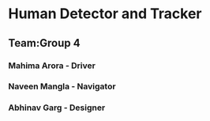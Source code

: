 # Human Detector and Tracker 
## Team:Group 4

### Mahima Arora - Driver
### Naveen Mangla - Navigator
### Abhinav Garg - Designer
